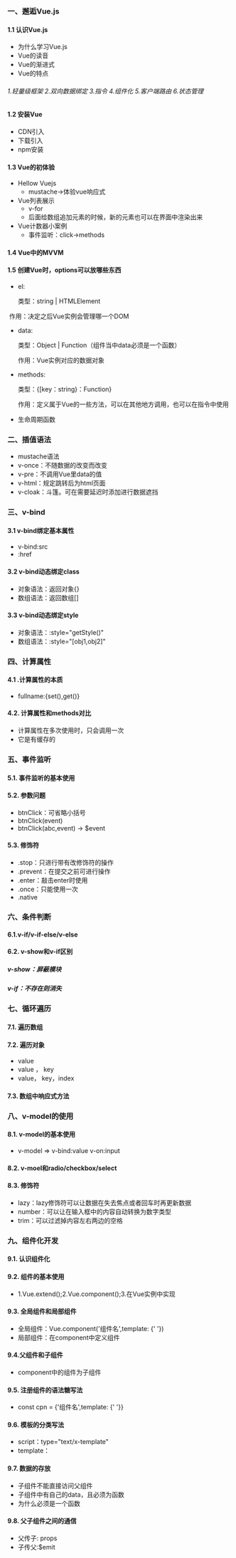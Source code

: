 ### 一、邂逅Vue.js
#### 1.1 认识Vue.js
* 为什么学习Vue.js
* Vue的读音
* Vue的渐进式
* Vue的特点

###### 1.轻量级框架 2.双向数据绑定 3.指令 4.组件化 5.客户端路由 6.状态管理

#### 1.2 安装Vue
* CDN引入
* 下载引入
* npm安装
#### 1.3 Vue的初体验
* Hellow Vuejs
  * mustache->体验vue响应式
* Vue列表展示
  * v-for
  * 后面给数组追加元素的时候，新的元素也可以在界面中渲染出来
* Vue计数器小案例
  * 事件监听：click->methods
#### 1.4 Vue中的MVVM

#### 1.5 创建Vue时，options可以放哪些东西
* el:

  类型：string | HTMLElement

​       作用：决定之后Vue实例会管理哪一个DOM

* data:

  类型：Object | Function（组件当中data必须是一个函数）

  作用：Vue实例对应的数据对象

* methods:

  类型：{[key：string}：Function}

  作用：定义属于Vue的一些方法，可以在其他地方调用，也可以在指令中使用

* 生命周期函数


### 二、插值语法
* mustache语法
* v-once：不随数据的改变而改变
* v-pre：不调用Vue里data的值
* v-html：规定跳转后为html页面
* v-cloak：斗篷。可在需要延迟时添加进行数据遮挡


### 三、v-bind
#### 3.1 v-bind绑定基本属性
* v-bind:src
* :href
#### 3.2 v-bind动态绑定class
* 对象语法：返回对象{}
* 数组语法：返回数组[]
#### 3.3 v-bind动态绑定style
* 对象语法：:style="getStyle()"
* 数组语法：:style="[obj1,obj2]"

### 四、计算属性

#### 4.1 .计算属性的本质

* fullname:{set(),get()}

#### 4.2. 计算属性和methods对比

* 计算属性在多次使用时，只会调用一次
* 它是有缓存的



### 五、事件监听

#### 5.1. 事件监听的基本使用

#### 5.2. 参数问题

* btnClick：可省略小括号
* btnClick(event)
* btnClick(abc,event) -> $event

#### 5.3. 修饰符

* .stop：只进行带有改修饰符的操作
* .prevent：在提交之前可进行操作
* .enter：敲击enter时使用
* .once：只能使用一次
* .native

### 六、条件判断

#### 6.1.v-if/v-if-else/v-else

#### 6.2. v-show和v-if区别

##### v-show：屏蔽模块

##### v-if：不存在则消失

### 七、循环遍历

#### 7.1. 遍历数组

#### 7.2. 遍历对象

* value
* value ， key
* value， key，index

#### 7.3. 数组中响应式方法

### 八、v-model的使用

#### 8.1. v-model的基本使用

* v-model => v-bind:value v-on:input

#### 8.2. v-moel和radio/checkbox/select

#### 8.3. 修饰符

* lazy：lazy修饰符可以让数据在失去焦点或者回车时再更新数据
* number：可以让在输入框中的内容自动转换为数字类型
* trim：可以过滤掉内容左右两边的空格

### 九、组件化开发

#### 9.1. 认识组件化

#### 9.2. 组件的基本使用

* 1.Vue.extend();2.Vue.component();3.在Vue实例中实现

#### 9.3. 全局组件和局部组件

* 全局组件：Vue.component('组件名',template: {' '})
* 局部组件：在component中定义组件

#### 9.4.父组件和子组件

* component中的组件为子组件

#### 9.5. 注册组件的语法糖写法

* const cpn = {'组件名',template: {' '}}

#### 9.6. 模板的分类写法

* script：type="text/x-template"
* template：<template></template>

#### 9.7. 数据的存放

* 子组件不能直接访问父组件
* 子组件中有自己的data，且必须为函数
* 为什么必须是一个函数

#### 9.8. 父子组件之间的通信

* 父传子: props
* 子传父:$emit








